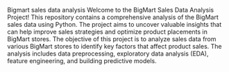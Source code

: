 Bigmart sales data analysis
Welcome to the BigMart Sales Data Analysis Project! This repository contains a comprehensive analysis of the BigMart sales data using Python. The project aims to uncover valuable insights that can help improve sales strategies and optimize product placements in BigMart stores. The objective of this project is to analyze sales data from various BigMart stores to identify key factors that affect product sales. The analysis includes data preprocessing, exploratory data analysis (EDA), feature engineering, and building predictive models.
